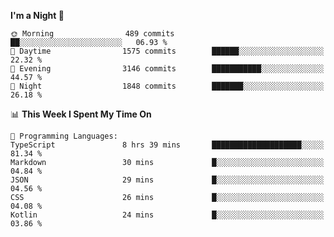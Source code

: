 <!--START_SECTION:waka-->
**I'm a Night 🦉** 

```text
🌞 Morning                489 commits         ██░░░░░░░░░░░░░░░░░░░░░░░   06.93 % 
🌆 Daytime                1575 commits        ██████░░░░░░░░░░░░░░░░░░░   22.32 % 
🌃 Evening                3146 commits        ███████████░░░░░░░░░░░░░░   44.57 % 
🌙 Night                  1848 commits        ███████░░░░░░░░░░░░░░░░░░   26.18 % 
```


📊 **This Week I Spent My Time On** 

```text
💬 Programming Languages: 
TypeScript               8 hrs 39 mins       ████████████████████░░░░░   81.34 % 
Markdown                 30 mins             █░░░░░░░░░░░░░░░░░░░░░░░░   04.84 % 
JSON                     29 mins             █░░░░░░░░░░░░░░░░░░░░░░░░   04.56 % 
CSS                      26 mins             █░░░░░░░░░░░░░░░░░░░░░░░░   04.08 % 
Kotlin                   24 mins             █░░░░░░░░░░░░░░░░░░░░░░░░   03.86 % 
```


<!--END_SECTION:waka-->
